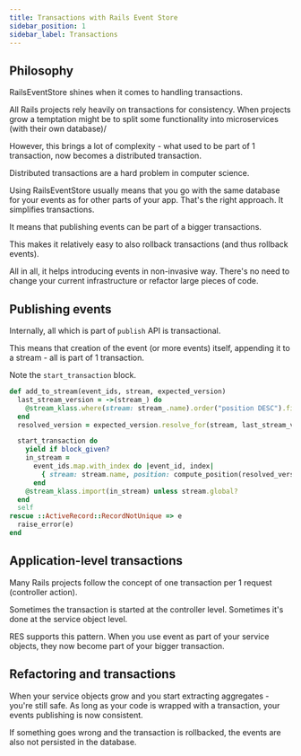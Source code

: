```yaml
---
title: Transactions with Rails Event Store
sidebar_position: 1
sidebar_label: Transactions
---
```


## Philosophy

RailsEventStore shines when it comes to handling transactions.

All Rails projects rely heavily on transactions for consistency.
When projects grow a temptation might be to split some functionality into microservices (with their own database)/

However, this brings a lot of complexity - what used to be part of 1 transaction, now becomes a distributed transaction.

Distributed transactions are a hard problem in computer science.

Using RailsEventStore usually means that you go with the same database for your events as for other parts of your app.
That's the right approach. It simplifies transactions.

It means that publishing events can be part of a bigger transactions.

This makes it relatively easy to also rollback transactions (and thus rollback events).

All in all, it helps introducing events in non-invasive way.
There's no need to change your current infrastructure or refactor large pieces of code.

## Publishing events

Internally, all which is part of `publish` API is transactional.

This means that creation of the event (or more events) itself, appending it to a stream - all is part of 1 transaction.

Note the `start_transaction` block.

```ruby
def add_to_stream(event_ids, stream, expected_version)
  last_stream_version = ->(stream_) do
    @stream_klass.where(stream: stream_.name).order("position DESC").first.try(:position)
  end
  resolved_version = expected_version.resolve_for(stream, last_stream_version)

  start_transaction do
    yield if block_given?
    in_stream =
      event_ids.map.with_index do |event_id, index|
        { stream: stream.name, position: compute_position(resolved_version, index), event_id: event_id }
      end
    @stream_klass.import(in_stream) unless stream.global?
  end
  self
rescue ::ActiveRecord::RecordNotUnique => e
  raise_error(e)
end
```

## Application-level transactions

Many Rails projects follow the concept of one transaction per 1 request (controller action).

Sometimes the transaction is started at the controller level. Sometimes it's done at the service object level.

RES supports this pattern.
When you use event as part of your service objects, they now become part of your bigger transaction.

## Refactoring and transactions

When your service objects grow and you start extracting aggregates - you're still safe.
As long as your code is wrapped with a transaction, your events publishing is now consistent.

If something goes wrong and the transaction is rollbacked, the events are also not persisted in the database.
